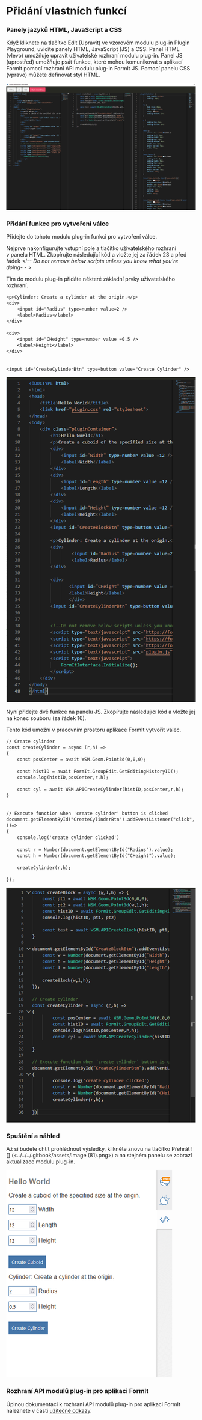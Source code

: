 # Přidání vlastních funkcí

### Panely jazyků HTML, JavaScript a CSS

Když kliknete na tlačítko Edit (Upravit) ve vzorovém modulu plug-in Plugin Playground, uvidíte panely HTML, JavaScript (JS) a CSS. Panel HTML (vlevo) umožňuje upravit uživatelské rozhraní modulu plug-in. Panel JS (uprostřed) umožňuje psát funkce, které mohou komunikovat s aplikací FormIt pomocí rozhraní API modulu plug-in FormIt JS. Pomocí panelu CSS (vpravo) můžete definovat styl HTML.

![](<../../../.gitbook/assets/image (27).png>)

### Přidání funkce pro vytvoření válce

Přidejte do tohoto modulu plug-in funkci pro vytvoření válce.

Nejprve nakonfigurujte vstupní pole a tlačítko uživatelského rozhraní v panelu HTML. Zkopírujte následující kód a vložte jej za řádek 23 a před řádek _\<!-- Do not remove below scripts unless you know what you're doing- - >_

Tím do modulu plug-in přidáte některé základní prvky uživatelského rozhraní.

```
<p>Cylinder: Create a cylinder at the origin.</p>
<div>
    <input id="Radius" type=number value=2 />
    <label>Radius</label>
</div>

<div>
    <input id="CHeight" type=number value =0.5 />
    <label>Height</label>
</div>


<input id="CreateCylinderBtn" type=button value="Create Cylinder" />

```

![](<../../../.gitbook/assets/image (86).png>)

Nyní přidejte dvě funkce na panelu JS. Zkopírujte následující kód a vložte jej na konec souboru (za řádek 16).

Tento kód umožní v pracovním prostoru aplikace FormIt vytvořit válec.

```
// Create cylinder
const createCylinder = async (r,h) =>
{
    const posCenter = await WSM.Geom.Point3d(0,0,0);

    const histID = await FormIt.GroupEdit.GetEditingHistoryID();
    console.log(histID,posCenter,r,h);

    const cyl = await WSM.APICreateCylinder(histID,posCenter,r,h);
}


// Execute function when 'create cylinder' button is clicked
document.getElementById("CreateCylinderBtn").addEventListener("click", ()=>
{
    console.log('create cylinder clicked')

    const r = Number(document.getElementById("Radius").value);
    const h = Number(document.getElementById("CHeight").value);

    createCylinder(r,h);

});
```

![](<../../../.gitbook/assets/image (82).png>)

### Spuštění a náhled

Až si budete chtít prohlédnout výsledky, klikněte znovu na tlačítko Přehrát ![] (<../../../.gitbook/assets/image (81).png>) a na stejném panelu se zobrazí aktualizace modulu plug-in.

![](<../../../.gitbook/assets/image (14).png>)

### Rozhraní API modulů plug-in pro aplikaci FormIt

Úplnou dokumentaci k rozhraní API modulů plug-in pro aplikaci FormIt naleznete v části [užitečné odkazy](../useful-links.md).
